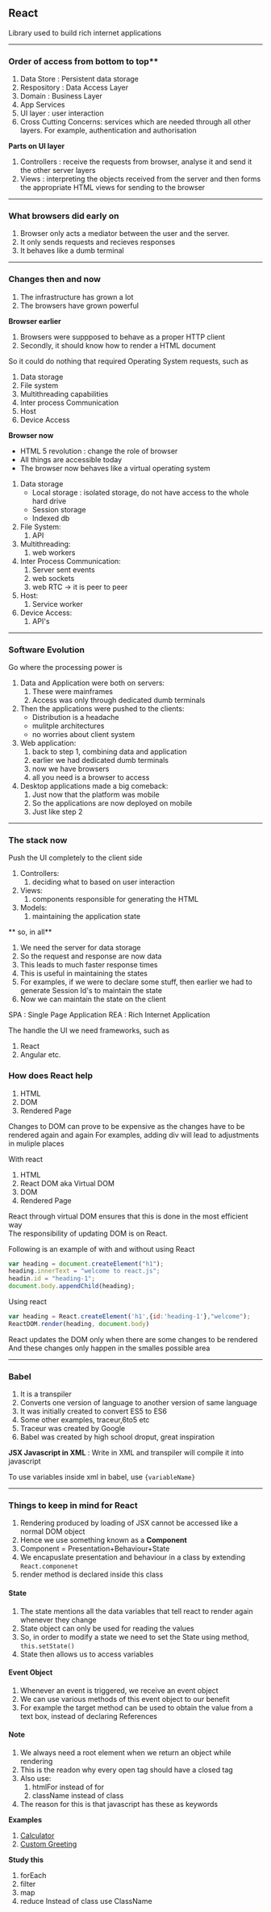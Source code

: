 ## React 
Library used to build rich internet applications

---

### Order of access from bottom to top**
1. Data Store : Persistent data storage
2. Respository : Data Access Layer
3. Domain : Business Layer
4. App Services
5. UI layer : user interaction
6. Cross Cutting Concerns: services which are needed through all other layers. For example, authentication and authorisation

**Parts on UI layer**
1. Controllers : receive the requests from browser, analyse it and send it the other server layers 
2. Views : interpreting the objects received from the server and then forms the appropriate HTML views for sending to the browser 

---

### What browsers did early on
1. Browser only acts a mediator between the user and the server.
2. It only sends requests and recieves responses
3. It behaves like a dumb terminal

---

### Changes then and now

1. The infrastructure has grown a lot
2. The browsers have grown powerful

**Browser earlier**
1. Browsers were suppposed to behave as a proper HTTP client
2. Secondly, it should know how to render a HTML document

So it could do nothing that required Operating System requests, such as
1. Data storage
2. File system 
3. Multithreading capabilities
4. Inter process Communication
5. Host 
6. Device Access

**Browser now**
 - HTML 5 revolution : change the role of browser
 - All things are accessible today  
 - The browser now behaves like a virtual operating system

1. Data storage
    - Local storage : isolated storage, do not have access to the whole hard drive
    - Session storage
    - Indexed db
2. File System:
    1. API
3. Multithreading:
    1. web workers
4. Inter Process Communication:
    1. Server sent events
    2. web sockets
    3. web RTC -> it is peer to peer
5. Host:
    1. Service worker
6. Device Access:
    1. API's

---

### Software Evolution

Go where the processing power is  

1. Data and Application were both on servers:
    1. These were mainframes
    2. Access was only through dedicated dumb terminals
2. Then the applications were pushed to the clients:
    - Distribution is a headache
    - mulitple architectures
    - no worries about client system
3. Web application:
    1. back to step 1, combining data and application
    2. earlier we had dedicated dumb terminals
    3. now we have browsers
    4. all you need is a browser to access
4. Desktop applications made a big comeback:
    1. Just now that the platform was mobile
    2. So the applications are now deployed on mobile
    3. Just like step 2

---

### The stack now

Push the UI completely to the client side
1. Controllers:
    1. deciding what to based on user interaction
2. Views:
    1. components responsible for generating the HTML
3. Models:
    1. maintaining the application state

** so, in all**
1. We need the server for data storage  
2. So the request and response are now data 
3. This leads to much faster response times
4. This is useful in maintaining the states 
5. For examples, if we were to declare some stuff, then earlier we had to generate Session Id's to maintain the state
6. Now we can maintain the state on the client 

SPA : Single Page Application
REA : Rich Internet Application 

The handle the UI we need frameworks, such as 
1. React
2. Angular etc.

### How does React help

1. HTML
2. DOM
3. Rendered Page

Changes to DOM can prove to be expensive as the changes have to be rendered again and again
For examples, adding div will lead to adjustments in muliple places

With react
1. HTML
2. React DOM aka Virtual DOM
3. DOM
4. Rendered Page

React through virtual DOM ensures that this is done in the most efficient way  
The responsibility of updating DOM is on React.

Following is an example of with and without using React  
```javascript
var heading = document.createElement("h1");
heading.innerText = "welcome to react.js";
headin.id = "heading-1";
document.body.appendChild(heading);
```
Using react 
```javascript
var heading = React.createElement('h1',{id:'heading-1'},"welcome");
ReactDOM.render(heading, document.body)
```

React updates the DOM only when there are some changes to be rendered
And these changes only happen in the smalles possible area

---

### Babel 

1. It is a transpiler
2. Converts one version of language to another version of same language
3. It was initially created to convert ES5 to ES6
4. Some other examples, traceur,6to5 etc
5. Traceur was created by Google
6. Babel was created by high school droput, great inspiration

**JSX Javascript in XML** : Write in XML and transpiler will compile it into javascript
  
To use variables inside xml in babel, use ```{variableName}``` 

---

### Things to keep in mind for React

1. Rendering produced by loading of JSX cannot be accessed like a normal DOM object
2. Hence we use something known as a **Component**
3. Component = Presentation+Behaviour+State
4. We encapuslate presentation and behaviour in a class by extending ```React.componenet```  
5. render method is declared inside this class

#### State
1. The state mentions all the data variables that tell react to render again whenever they change
2. State object can only be used for reading the values
3. So, in order to modify a state we need to set the State using method, ```this.setState()```  
4. State then allows us to access variables 

#### Event Object
1. Whenever an event is triggered, we receive an event object  
2. We can use various methods of this event object to our benefit
3. For example the target method can be used to obtain the value from a text box, instead of declaring References

#### Note
1. We always need a root element when we return an object while rendering
2. This is the readon why every open tag should have a closed tag
3. Also use:
    1. htmlFor instead of for
    2. className instead of class
4. The reason for this is that javascript has these as keywords

**Examples**
1. [Calculator](calculator.md)
2. [Custom Greeting](customGreeting.md)

**Study this**
1. forEach
2. filter
3. map
4. reduce
Instead of class use ClassName



